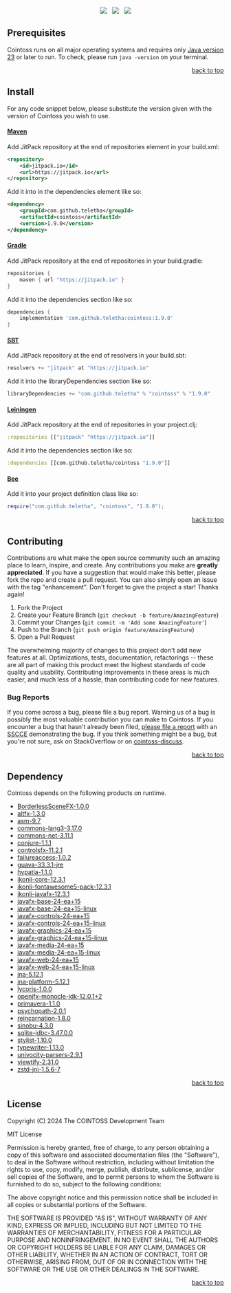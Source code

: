 <p align="center">
    <a href="https://docs.oracle.com/en/java/javase/23/"><img src="https://img.shields.io/badge/Java-Release%2023-green"/></a>
    <span>&nbsp;</span>
    <a href="https://jitpack.io/#teletha/cointoss"><img src="https://img.shields.io/jitpack/v/github/teletha/cointoss?label=Repository&color=green"></a>
    <span>&nbsp;</span>
    <a href="https://teletha.github.io/cointoss"><img src="https://img.shields.io/website.svg?down_color=red&down_message=CLOSE&label=Official%20Site&up_color=green&up_message=OPEN&url=https%3A%2F%2Fteletha.github.io%2Fcointoss"></a>
</p>







## Prerequisites
Cointoss runs on all major operating systems and requires only [Java version 23](https://docs.oracle.com/en/java/javase/23/) or later to run.
To check, please run `java -version` on your terminal.
<p align="right"><a href="#top">back to top</a></p>

## Install
For any code snippet below, please substitute the version given with the version of Cointoss you wish to use.
#### [Maven](https://maven.apache.org/)
Add JitPack repository at the end of repositories element in your build.xml:
```xml
<repository>
    <id>jitpack.io</id>
    <url>https://jitpack.io</url>
</repository>
```
Add it into in the dependencies element like so:
```xml
<dependency>
    <groupId>com.github.teletha</groupId>
    <artifactId>cointoss</artifactId>
    <version>1.9.0</version>
</dependency>
```
#### [Gradle](https://gradle.org/)
Add JitPack repository at the end of repositories in your build.gradle:
```gradle
repositories {
    maven { url "https://jitpack.io" }
}
```
Add it into the dependencies section like so:
```gradle
dependencies {
    implementation 'com.github.teletha:cointoss:1.9.0'
}
```
#### [SBT](https://www.scala-sbt.org/)
Add JitPack repository at the end of resolvers in your build.sbt:
```scala
resolvers += "jitpack" at "https://jitpack.io"
```
Add it into the libraryDependencies section like so:
```scala
libraryDependencies += "com.github.teletha" % "cointoss" % "1.9.0"
```
#### [Leiningen](https://leiningen.org/)
Add JitPack repository at the end of repositories in your project.clj:
```clj
:repositories [["jitpack" "https://jitpack.io"]]
```
Add it into the dependencies section like so:
```clj
:dependencies [[com.github.teletha/cointoss "1.9.0"]]
```
#### [Bee](https://teletha.github.io/bee)
Add it into your project definition class like so:
```java
require("com.github.teletha", "cointoss", "1.9.0");
```
<p align="right"><a href="#top">back to top</a></p>


## Contributing
Contributions are what make the open source community such an amazing place to learn, inspire, and create. Any contributions you make are **greatly appreciated**.
If you have a suggestion that would make this better, please fork the repo and create a pull request. You can also simply open an issue with the tag "enhancement".
Don't forget to give the project a star! Thanks again!

1. Fork the Project
2. Create your Feature Branch (`git checkout -b feature/AmazingFeature`)
3. Commit your Changes (`git commit -m 'Add some AmazingFeature'`)
4. Push to the Branch (`git push origin feature/AmazingFeature`)
5. Open a Pull Request

The overwhelming majority of changes to this project don't add new features at all. Optimizations, tests, documentation, refactorings -- these are all part of making this product meet the highest standards of code quality and usability.
Contributing improvements in these areas is much easier, and much less of a hassle, than contributing code for new features.

### Bug Reports
If you come across a bug, please file a bug report. Warning us of a bug is possibly the most valuable contribution you can make to Cointoss.
If you encounter a bug that hasn't already been filed, [please file a report](https://github.com/teletha/cointoss/issues/new) with an [SSCCE](http://sscce.org/) demonstrating the bug.
If you think something might be a bug, but you're not sure, ask on StackOverflow or on [cointoss-discuss](https://github.com/teletha/cointoss/discussions).
<p align="right"><a href="#top">back to top</a></p>


## Dependency
Cointoss depends on the following products on runtime.
* [BorderlessSceneFX-1.0.0](https://mvnrepository.com/artifact/com.catwithawand/BorderlessSceneFX/1.0.0)
* [altfx-1.3.0](https://mvnrepository.com/artifact/com.github.teletha/altfx/1.3.0)
* [asm-9.7](https://mvnrepository.com/artifact/org.ow2.asm/asm/9.7)
* [commons-lang3-3.17.0](https://mvnrepository.com/artifact/org.apache.commons/commons-lang3/3.17.0)
* [commons-net-3.11.1](https://mvnrepository.com/artifact/commons-net/commons-net/3.11.1)
* [conjure-1.1.1](https://mvnrepository.com/artifact/com.github.teletha/conjure/1.1.1)
* [controlsfx-11.2.1](https://mvnrepository.com/artifact/org.controlsfx/controlsfx/11.2.1)
* [failureaccess-1.0.2](https://mvnrepository.com/artifact/com.google.guava/failureaccess/1.0.2)
* [guava-33.3.1-jre](https://mvnrepository.com/artifact/com.google.guava/guava/33.3.1-jre)
* [hypatia-1.1.0](https://mvnrepository.com/artifact/com.github.teletha/hypatia/1.1.0)
* [ikonli-core-12.3.1](https://mvnrepository.com/artifact/org.kordamp.ikonli/ikonli-core/12.3.1)
* [ikonli-fontawesome5-pack-12.3.1](https://mvnrepository.com/artifact/org.kordamp.ikonli/ikonli-fontawesome5-pack/12.3.1)
* [ikonli-javafx-12.3.1](https://mvnrepository.com/artifact/org.kordamp.ikonli/ikonli-javafx/12.3.1)
* [javafx-base-24-ea+15](https://mvnrepository.com/artifact/org.openjfx/javafx-base/24-ea+15)
* [javafx-base-24-ea+15-linux](https://mvnrepository.com/artifact/org.openjfx/javafx-base/24-ea+15)
* [javafx-controls-24-ea+15](https://mvnrepository.com/artifact/org.openjfx/javafx-controls/24-ea+15)
* [javafx-controls-24-ea+15-linux](https://mvnrepository.com/artifact/org.openjfx/javafx-controls/24-ea+15)
* [javafx-graphics-24-ea+15](https://mvnrepository.com/artifact/org.openjfx/javafx-graphics/24-ea+15)
* [javafx-graphics-24-ea+15-linux](https://mvnrepository.com/artifact/org.openjfx/javafx-graphics/24-ea+15)
* [javafx-media-24-ea+15](https://mvnrepository.com/artifact/org.openjfx/javafx-media/24-ea+15)
* [javafx-media-24-ea+15-linux](https://mvnrepository.com/artifact/org.openjfx/javafx-media/24-ea+15)
* [javafx-web-24-ea+15](https://mvnrepository.com/artifact/org.openjfx/javafx-web/24-ea+15)
* [javafx-web-24-ea+15-linux](https://mvnrepository.com/artifact/org.openjfx/javafx-web/24-ea+15)
* [jna-5.12.1](https://mvnrepository.com/artifact/net.java.dev.jna/jna/5.12.1)
* [jna-platform-5.12.1](https://mvnrepository.com/artifact/net.java.dev.jna/jna-platform/5.12.1)
* [lycoris-1.0.0](https://mvnrepository.com/artifact/com.github.teletha/lycoris/1.0.0)
* [openjfx-monocle-jdk-12.0.1+2](https://mvnrepository.com/artifact/org.testfx/openjfx-monocle/jdk-12.0.1+2)
* [primavera-1.1.0](https://mvnrepository.com/artifact/com.github.teletha/primavera/1.1.0)
* [psychopath-2.0.1](https://mvnrepository.com/artifact/com.github.teletha/psychopath/2.0.1)
* [reincarnation-1.8.0](https://mvnrepository.com/artifact/com.github.teletha/reincarnation/1.8.0)
* [sinobu-4.3.0](https://mvnrepository.com/artifact/com.github.teletha/sinobu/4.3.0)
* [sqlite-jdbc-3.47.0.0](https://mvnrepository.com/artifact/org.xerial/sqlite-jdbc/3.47.0.0)
* [stylist-1.10.0](https://mvnrepository.com/artifact/com.github.teletha/stylist/1.10.0)
* [typewriter-1.13.0](https://mvnrepository.com/artifact/com.github.teletha/typewriter/1.13.0)
* [univocity-parsers-2.9.1](https://mvnrepository.com/artifact/com.univocity/univocity-parsers/2.9.1)
* [viewtify-2.31.0](https://mvnrepository.com/artifact/com.github.teletha/viewtify/2.31.0)
* [zstd-jni-1.5.6-7](https://mvnrepository.com/artifact/com.github.luben/zstd-jni/1.5.6-7)
<p align="right"><a href="#top">back to top</a></p>


## License
Copyright (C) 2024 The COINTOSS Development Team

MIT License

Permission is hereby granted, free of charge, to any person obtaining a copy
of this software and associated documentation files (the "Software"), to deal
in the Software without restriction, including without limitation the rights
to use, copy, modify, merge, publish, distribute, sublicense, and/or sell
copies of the Software, and to permit persons to whom the Software is
furnished to do so, subject to the following conditions:

The above copyright notice and this permission notice shall be included in all
copies or substantial portions of the Software.

THE SOFTWARE IS PROVIDED "AS IS", WITHOUT WARRANTY OF ANY KIND, EXPRESS OR
IMPLIED, INCLUDING BUT NOT LIMITED TO THE WARRANTIES OF MERCHANTABILITY,
FITNESS FOR A PARTICULAR PURPOSE AND NONINFRINGEMENT. IN NO EVENT SHALL THE
AUTHORS OR COPYRIGHT HOLDERS BE LIABLE FOR ANY CLAIM, DAMAGES OR OTHER
LIABILITY, WHETHER IN AN ACTION OF CONTRACT, TORT OR OTHERWISE, ARISING FROM,
OUT OF OR IN CONNECTION WITH THE SOFTWARE OR THE USE OR OTHER DEALINGS IN THE
SOFTWARE.
<p align="right"><a href="#top">back to top</a></p>